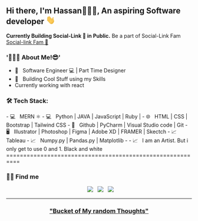 <h2> Hi there, I'm Hassan🧑🏼‍💻, An aspiring Software developer <img src="https://github.com/hassancodes/mydata/blob/main/Hi.gif" width="25"></h2>
<!-- <img align="right" alt="GIF" src="https://github.com/hassancodes/mydata/blob/main/giphy.gif" width="312" heigh='380'/> -->

**Currently Building Social-Link 🔗 in Public.**
Be a part of Social-Link Fam [Social-link Fam 🔗](https://lucky-crumble-24e2d9.netlify.app/)

<h3> '👨🏻‍💻 About Me!😎' </h3>

- 🔭 &nbsp; Software Engineer 💻 | Part Time Designer 
- 🤔 &nbsp; Building Cool Stuff using my Skills
- Currently working with react

<h3>🛠 Tech Stack:</h3>
- 💻 &nbsp; MERN ⚛️
- 💻 &nbsp; Python | JAVA | JavaScript | Ruby |
- 🌐 &nbsp; HTML | CSS | Bootstrap | Tailwind CSS
- 🔧 &nbsp; Github | PyCharm | Visual Studio code | Git
- 🖥 &nbsp; Illustrator | Photoshop | Figma | Adobe XD | FRAMER | Skectch
- 📈 &nbsp; Tableau
- 📈 &nbsp; Numpy.py | Pandas.py | Matplotlib
- - 📈 &nbsp; I am an Artist. But i only get to use 0 and 1. Black and white
    ==========================================================




</br>


<h3> 🤝🏻 Find me </h3>

<p align="center">
&nbsp; <a href="https://x.com/hassantweets4/" target="_blank" rel="noopener noreferrer"><img src="https://img.icons8.com/plasticine/100/000000/twitter.png" width="50" /></a>  
&nbsp; <a href="https://www.instagram.com/ig.geek.code/" target="_blank" rel="noopener noreferrer"><img src="https://img.icons8.com/plasticine/100/000000/instagram-new.png" width="50" /></a>  
&nbsp; <a href="mailto:thatdevhassan@gmail.com" target="_blank" rel="noopener noreferrer"><img src="https://img.icons8.com/plasticine/100/000000/gmail.png"  width="50" /></a>
</p>
<hr/>

<h3 align=center><a href="https://thecodingneuron.blogspot.com" >"Bucket of My random Thoughts"</a></h3>


